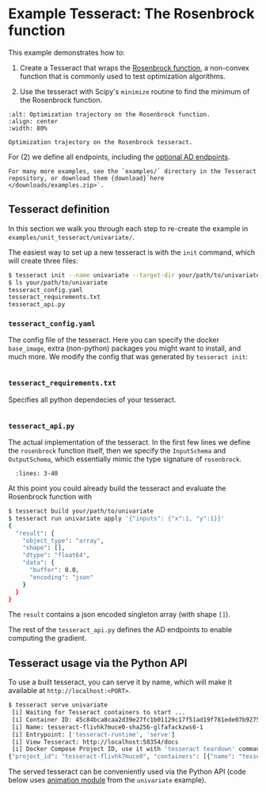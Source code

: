 # Example Tesseract: The Rosenbrock function

This example demonstrates how to:

1. Create a Tesseract that wraps the [Rosenbrock
function](https://en.wikipedia.org/wiki/Rosenbrock_function), a non-convex
function that is commonly used to test optimization algorithms.

2. Use the tesseract with Scipy's `minimize` routine to find the minimum of the Rosenbrock function.

```{figure} ../../img/rosenbrock_optimization.gif
:alt: Optimization trajectory on the Rosenbrock function.
:align: center
:width: 80%

Optimization trajectory on the Rosenbrock tesseract.
```

For (2) we define all endpoints, including the [optional AD endpoints](../introduction/differentiable-programming.md).

```{seealso}
For many more examples, see the `examples/` directory in the Tesseract repository, or download them {download}`here </downloads/examples.zip>`.
```

## Tesseract definition

In this section we walk you through each step to re-create the example in
`examples/unit_tesseract/univariate/`.

The easiest way to set up a new tesseract is with the `init` command, which will create
three files:

```bash
$ tesseract init --name univariate --target-dir your/path/to/univariate
$ ls your/path/to/univariate
tesseract_config.yaml
tesseract_requirements.txt
tesseract_api.py
```

### `tesseract_config.yaml`

The config file of the tesseract. Here you can specify the docker
`base_image`, extra (non-python) packages you might want to install, and much
more. We modify the config that was generated by `tesseract init`:

```{literalinclude} ../../../examples/unit_tesseracts/univariate/tesseract_config.yaml
```

### `tesseract_requirements.txt`
Specifies all python dependecies of your tesseract.
```{literalinclude} ../../../examples/unit_tesseracts/univariate/tesseract_requirements.txt
```

### `tesseract_api.py`

The actual implementation of the tesseract. In the first few lines we define the
`rosenbrock` function itself, then we specify the `InputSchema` and
`OutputSchema`, which essentially mimic the type signature of `rosenbrock`.
```{literalinclude} ../../../examples/unit_tesseracts/univariate/tesseract_api.py
  :lines: 3-40
```

At this point you could already build the tesseract and evaluate the Rosenbrock
function with

```bash
$ tesseract build your/path/to/univariate
$ tesseract run univariate apply '{"inputs": {"x":1, "y":1}}'
{
  "result": {
    "object_type": "array",
    "shape": [],
    "dtype": "float64",
    "data": {
      "buffer": 0.0,
      "encoding": "json"
    }
  }
}
```
The `result` contains a json encoded singleton array (with shape `[]`).

The rest of the `tesseract_api.py` defines the AD endpoints to enable computing the gradient.


## Tesseract usage via the Python API

To use a built tesseract, you can serve it by name, which will make it available
at `http://localhost:<PORT>`.

```bash
$ tesseract serve univariate
 [i] Waiting for Tesseract containers to start ...
 [i] Container ID: 45c84bca8caa2d39e27fc1b01129c17f51ad19f781ede07b9275623fb4da65d2
 [i] Name: tesseract-flivhk7muce0-sha256-glfafackzws6-1
 [i] Entrypoint: ['tesseract-runtime', 'serve']
 [i] View Tesseract: http://localhost:58354/docs
 [i] Docker Compose Project ID, use it with 'tesseract teardown' command: tesseract-flivhk7muce0
{"project_id": "tesseract-flivhk7muce0", "containers": [{"name": "tesseract-flivhk7muce0-sha256-glfafackzws6-1", "port": "58354"}]}%
```

The served tesseract can be conveniently used via the Python API (code below uses [animation module](../../../examples/unit_tesseracts/univariate/animate.py) from the `univariate` example).
```{literalinclude} ../../../examples/unit_tesseracts/univariate/optimize.py
```

